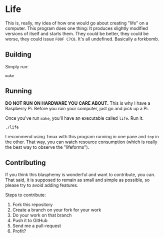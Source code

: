 # Life

This is, really, my idea of how one would go about creating "life" on a computer. This program does one thing: It produces slightly modified versions of itself and starts them. They could be better, they could be worse, they could issue `F00F C7C8`. It's all undefined. Basically a forkbomb.

## Building

Simply run:

```
make
```

## Running

**DO NOT RUN ON HARDWARE YOU CARE ABOUT.** This is why I have a Raspberry Pi. Before you ruin your computer, just go and pick up a Pi.

Once you've run `make`, you'll have an executable called `life`. Run it.

```
./life
```

I recommend using Tmux with this program running in one pane and `top` in the other. That way, you can watch resource consumption (which is really the best way to observe the "lifeforms").

## Contributing

If you think this blasphemy is wonderful and want to contribute, you can. That said, it is supposed to remain as small and simple as possible, so please try to avoid adding features.

Steps to contribute:
1. Fork this repository
2. Create a branch on your fork for your work
3. Do your work on that branch
4. Push it to GitHub
5. Send me a pull-request
6. Profit?
